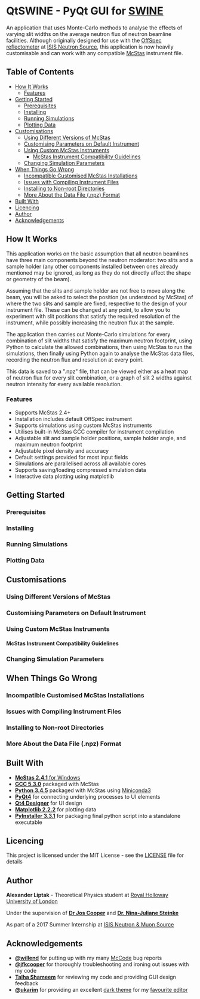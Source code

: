 # QtSWINE - PyQt GUI for [SWINE](https://github.com/ajulik1997/SWINE)
An application that uses Monte-Carlo methods to analyse the effects of varying slit widths on the average neutron flux of neutron beamline facilities.
Although originally designed for use with the [OffSpec reflectometer](https://www.isis.stfc.ac.uk/Pages/Offspec.aspx) at [ISIS Neutron Source](https://www.isis.stfc.ac.uk), this application is now heavily customisable and can work with any compatible [McStas](http://mcstas.org/) instrument file.

## Table of Contents

- [How It Works](#how-it-works)
  - [Features](#features)
- [Getting Started](#getting-started)
  - [Prerequisites](#prerequisites)
  - [Installing](#installing)
  - [Running Simulations](#running-simulations)
  - [Plotting Data](#plotting-data)
- [Customisations](#customisations)
  - [Using Different Versions of McStas](#using-different-versions-of-mcstas)
  - [Customising Parameters on Default Instrument](#customising-parameters-on-default-instrument)
  - [Using Custom McStas Instruments](#using-custom-mcstas-instruments)
    - [McStas Instrument Compatibility Guidelines](#mcstas-instrument-compatibility-guidelines)
  - [Changing Simulation Parameters](#changing-simulation-parameters)
- [When Things Go Wrong](#when-things-go-wrong)
  - [Incompatible Customised McStas Installations](#incompatible-customised-mcstas-installations)
  - [Issues with Compiling Instrument Files](#issues-with-compiling-instrument-files)
  - [Installing to Non-root Directories](#installing-to-non-root-directories)
  - [More About the Data File (.npz) Format](#more-about-the-data-file-npz-format)
- [Built With](#built-with)
- [Licencing](#licencing)
- [Author](#author)
- [Acknowledgements](#acknowledgements)

## How It Works

This application works on the basic assumption that all neutron beamlines have three main components beyond the neutron moderator: two slits and a sample holder (any other components installed between ones already mentioned may be ignored, as long as they do not directly affect the shape or geometry of the beam).

Assuming that the slits and sample holder are not free to move along the beam, you will be asked to select the position (as understood by McStas) of where the two slits and sample are fixed, respective to the design of your instrument file. These can be changed at any point, to allow you to experiment with slit positions that satisfy the required resolution of the instrument, while possibly increasing the neutron flux at the sample.

The application then carries out Monte-Carlo simulations for every combination of slit widths that satisfy the maximum neutron footprint, using Python to calculate the allowed combinations, then using McStas to run the simulations, then finally using Python again to analyse the McStas data files, recording the neutron flux and resolution at every point.

This data is saved to a ".npz" file, that can be viewed either as a heat map of neutron flux for every slit combination, or a graph of slit 2 widths against neutron intensity for every available resolution.

### Features

- Supports McStas 2.4+
- Installation includes default OffSpec instrument
- Supports simulations using custom McStas instruments
- Utilises built-in McStas GCC compiler for instrument compilation
- Adjustable slit and sample holder positions, sample holder angle, and maximum neutron footprint
- Adjustable pixel density and accuracy
- Default settings provided for most input fields
- Simulations are parallelised across all available cores
- Supports saving/loading compressed simulation data
- Interactive data plotting using matplotlib

## Getting Started

### Prerequisites

### Installing

### Running Simulations

### Plotting Data

## Customisations

### Using Different Versions of McStas

### Customising Parameters on Default Instrument

### Using Custom McStas Instruments

#### McStas Instrument Compatibility Guidelines

### Changing Simulation Parameters

## When Things Go Wrong

### Incompatible Customised McStas Installations

### Issues with Compiling Instrument Files

### Installing to Non-root Directories

### More About the Data File (.npz) Format

## Built With

* [**McStas 2.4.1** for Windows](http://mcstas.org/download/install_windows/)
* [**GCC 5.3.0**](https://gcc.gnu.org/) packaged with McStas
* [**Python 3.4.5**](https://www.python.org/downloads/) packaged with McStas using [Miniconda3](https://conda.io/miniconda.html)
* [**PyQt4**](https://www.riverbankcomputing.com/software/pyqt/download) for connecting underlying processes to UI elements
* [**Qt4 Designer**](http://doc.qt.io/archives/qt-4.8/designer-manual.html) for UI design
* [**Matplotlib 2.2.2**](https://matplotlib.org/2.2.2/index.html) for plotting data
* [**PyInstaller 3.3.1**](https://www.pyinstaller.org/) for packaging final python script into a standalone executable

## Licencing

This project is licensed under the MIT License - see the [LICENSE](LICENSE) file for details

## Author

**Alexander Liptak** - Theoretical Physics student at [Royal Holloway University of London](https://www.royalholloway.ac.uk/physics/)

Under the supervision of [**Dr Jos Cooper**](https://www.isis.stfc.ac.uk/Pages/Dr-Joshaniel-Cooper.aspx) and [**Dr. Nina-Juliane Steinke**](https://www.isis.stfc.ac.uk/Pages/Dr-Nina-Juliane-Steinke.aspx)

As part of a 2017 Summer Internship at [ISIS Neutron & Muon Source](https://www.isis.stfc.ac.u)

## Acknowledgements

* [**@willend**](https://github.com/willend) for putting up with my many [McCode](https://github.com/McStasMcXtrace/McCode) bug reports
* [**@jfkcooper**](https://github.com/jfkcooper) for thoroughly troubleshooting and ironing out issues with my code
* [**Talha Shameem**](mailto:swalehkhan333@hotmail.com) for reviewing my code and providing GUI design feedback
* [**@ukarim**](https://github.com/ukarim) for providing an excellent [dark theme](https://draculatheme.com/notepad-plus-plus/) for my [favourite editor](https://notepad-plus-plus.org/)
